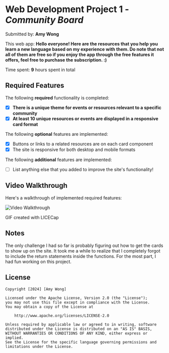# Web Development Project 1 - *Community Board*

Submitted by: **Amy Wong**

This web app: **Hello everyone! Here are the resources that you help you learn a new language based on my experience with them. Do note that not all of them are free so if you enjoy the app through the free features it offers, feel free to purchase the subscription. :)**

Time spent: **9** hours spent in total

## Required Features

The following **required** functionality is completed:

- [x] **There is a unique theme for events or resources relevant to a specific community**
- [x] **At least 10 unique resources or events are displayed in a responsive card format**

The following **optional** features are implemented:

- [x] Buttons or links to a related resources are on each card component
- [x] The site is responsive for both desktop and mobile formats

The following **additional** features are implemented:

* [ ] List anything else that you added to improve the site's functionality!

## Video Walkthrough

Here's a walkthrough of implemented required features:

<img src='https://i.imgur.com/3LoKYJr.gif' title='Video Walkthrough' alt='Video Walkthrough' />

<!-- Replace this with whatever GIF tool you used! -->
GIF created with LICECap 
<!-- Recommended tools:
[Kap](https://getkap.co/) for macOS
[ScreenToGif](https://www.screentogif.com/) for Windows
[peek](https://github.com/phw/peek) for Linux. -->

## Notes

The only challenge I had so far is probably figuring out how to get the cards to show up on the site. It took me
a while to realize that I completely forgot to include the return statements inside the functions. For the most
part, I had fun working on this project.

## License

    Copyright [2024] [Amy Wong]

    Licensed under the Apache License, Version 2.0 (the "License");
    you may not use this file except in compliance with the License.
    You may obtain a copy of the License at

        http://www.apache.org/licenses/LICENSE-2.0

    Unless required by applicable law or agreed to in writing, software
    distributed under the License is distributed on an "AS IS" BASIS,
    WITHOUT WARRANTIES OR CONDITIONS OF ANY KIND, either express or implied.
    See the License for the specific language governing permissions and
    limitations under the License.
